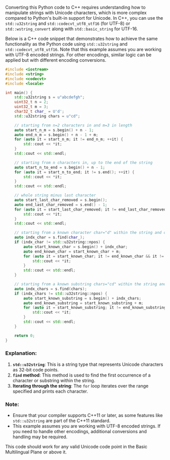 Converting this Python code to C++ requires understanding how to manipulate strings with Unicode characters, which is more complex compared to Python's built-in support for Unicode. In C++, you can use the `std::u32string` and `std::codecvt_utf8_utf16` (for UTF-8) or `std::wstring_convert` along with `std::basic_string` for UTF-16.

Below is a C++ code snippet that demonstrates how to achieve the same functionality as the Python code using `std::u32string` and `std::codecvt_utf8_utf16`. Note that this example assumes you are working with UTF-8 encoded strings. For other encodings, similar logic can be applied but with different encoding conversions.

```cpp
#include <iostream>
#include <string>
#include <codecvt>
#include <locale>

int main() {
    std::u32string s = u"abcdefgh";
    uint32_t n = 2;
    uint32_t m = 3;
    char32_t char_ = U'd';
    std::u32string chars = u"cd";

    // starting from n=2 characters in and m=3 in length
    auto start_n_m = s.begin() + n - 1;
    auto end_n_m = s.begin() + n - 1 + m;
    for (auto it = start_n_m; it != end_n_m; ++it) {
        std::cout << *it;
    }
    std::cout << std::endl;

    // starting from n characters in, up to the end of the string
    auto start_n_to_end = s.begin() + n - 1;
    for (auto it = start_n_to_end; it != s.end(); ++it) {
        std::cout << *it;
    }
    std::cout << std::endl;

    // whole string minus last character
    auto start_last_char_removed = s.begin();
    auto end_last_char_removed = s.end() - 1;
    for (auto it = start_last_char_removed; it != end_last_char_removed; ++it) {
        std::cout << *it;
    }
    std::cout << std::endl;

    // starting from a known character char="d" within the string and of m length
    auto indx_char = s.find(char_);
    if (indx_char != std::u32string::npos) {
        auto start_known_char = s.begin() + indx_char;
        auto end_known_char = start_known_char + m;
        for (auto it = start_known_char; it != end_known_char && it != s.end(); ++it) {
            std::cout << *it;
        }
        std::cout << std::endl;
    }

    // starting from a known substring chars="cd" within the string and of m length
    auto indx_chars = s.find(chars);
    if (indx_chars != std::u32string::npos) {
        auto start_known_substring = s.begin() + indx_chars;
        auto end_known_substring = start_known_substring + m;
        for (auto it = start_known_substring; it != end_known_substring && it != s.end(); ++it) {
            std::cout << *it;
        }
        std::cout << std::endl;
    }

    return 0;
}
```

### Explanation:
1. **`std::u32string`**: This is a string type that represents Unicode characters as 32-bit code points.
2. **`find` method**: This method is used to find the first occurrence of a character or substring within the string.
3. **Iterating through the string**: The `for` loop iterates over the range specified and prints each character.

### Note:
- Ensure that your compiler supports C++11 or later, as some features like `std::u32string` are part of the C++11 standard.
- This example assumes you are working with UTF-8 encoded strings. If you need to handle other encodings, additional conversions and handling may be required.

This code should work for any valid Unicode code point in the Basic Multilingual Plane or above it.
